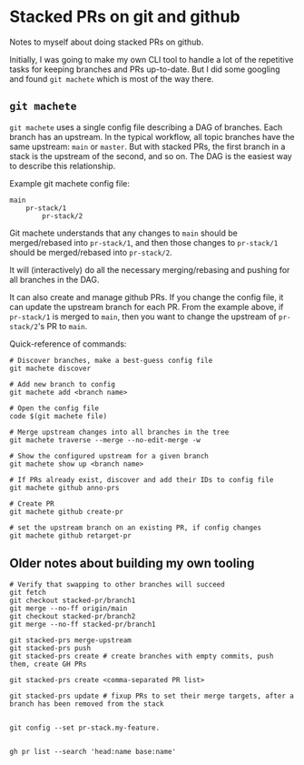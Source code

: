 # Stacked PRs on git and github

Notes to myself about doing stacked PRs on github.

Initially, I was going to make my own CLI tool to handle a lot of the repetitive
tasks for keeping branches and PRs up-to-date.  But I did some googling and
found `git machete` which is most of the way there.

## `git machete`

`git machete` uses a single config file describing a DAG of branches.  Each
branch has an upstream.  In the typical workflow, all topic branches have the
same upstream: `main` or `master`.  But with stacked PRs, the first branch in a
stack is the upstream of the second, and so on.  The DAG is the easiest way to
describe this relationship.

Example git machete config file:
```
main
    pr-stack/1
        pr-stack/2
```

Git machete understands that any changes to `main` should be merged/rebased into `pr-stack/1`,
and then those changes to `pr-stack/1` should be merged/rebased into `pr-stack/2`.

It will (interactively) do all the necessary merging/rebasing and pushing for
all branches in the DAG.

It can also create and manage github PRs.  If you change the config file, it can update
the upstream branch for each PR.  From the example above, if `pr-stack/1` is merged to `main`, then you
want to change the upstream of `pr-stack/2`'s PR to `main`.

Quick-reference of commands:

```shell
# Discover branches, make a best-guess config file
git machete discover

# Add new branch to config
git machete add <branch name>

# Open the config file
code $(git machete file)

# Merge upstream changes into all branches in the tree
git machete traverse --merge --no-edit-merge -w

# Show the configured upstream for a given branch
git machete show up <branch name>

# If PRs already exist, discover and add their IDs to config file
git machete github anno-prs

# Create PR
git machete github create-pr

# set the upstream branch on an existing PR, if config changes
git machete github retarget-pr
```

## Older notes about building my own tooling

```
# Verify that swapping to other branches will succeed
git fetch
git checkout stacked-pr/branch1
git merge --no-ff origin/main
git checkout stacked-pr/branch2
git merge --no-ff stacked-pr/branch1

git stacked-prs merge-upstream
git stacked-prs push
git stacked-prs create # create branches with empty commits, push them, create GH PRs

git stacked-prs create <comma-separated PR list>

git stacked-prs update # fixup PRs to set their merge targets, after a branch has been removed from the stack


git config --set pr-stack.my-feature.


gh pr list --search 'head:name base:name'
```